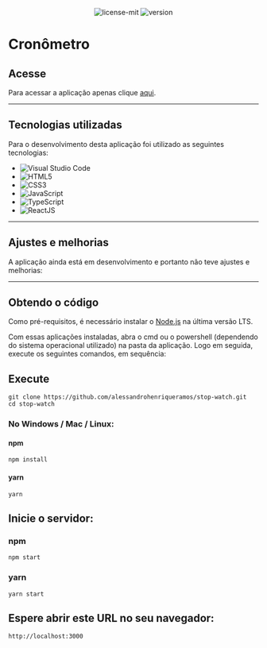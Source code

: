 <p align="center">
    <img src="https://img.shields.io/github/license/alessandrohenriqueramos/stop-watch?color=000" alt="license-mit"/>
    <img src="https://img.shields.io/github/package-json/v/alessandrohenriqueramos/stop-watch?color=000" alt="version">
</p>

# Cronômetro

## Acesse

Para acessar a aplicação apenas clique [aqui]().

---

## Tecnologias utilizadas

Para o desenvolvimento desta aplicação foi utilizado as seguintes tecnologias:

* <img src="https://img.shields.io/badge/Visual Studio Code-1380B7" alt="Visual Studio Code"/>
* <img src="https://img.shields.io/badge/HTML5-FA580C" alt="HTML5"/>
* <img src="https://img.shields.io/badge/CSS3-173FF2" alt="CSS3"/>
* <img src="https://img.shields.io/badge/JavaScript-ffc742" alt="JavaScript"/>
* <img src="https://img.shields.io/badge/TypeScript-1C7FEA" alt="TypeScript"/>
* <img src="https://img.shields.io/badge/ReactJS-4CDAFE" alt="ReactJS"/>

---

## Ajustes e melhorias

A aplicação ainda está em desenvolvimento e portanto não teve ajustes e melhorias:

---

## Obtendo o código

Como pré-requisitos, é necessário instalar o [Node.js](https://nodejs.org/pt-br/download/) na última versão LTS.

Com essas aplicações instaladas, abra o cmd ou o powershell (dependendo do sistema operacional utilizado) na pasta da aplicação. Logo em seguida, execute os seguintes comandos, em sequência:

## Execute

```
git clone https://github.com/alessandrohenriqueramos/stop-watch.git
cd stop-watch
```

### No Windows / Mac / Linux:

#### npm

```
npm install
```

#### yarn

```
yarn
```

## Inicie o servidor:

### npm

```
npm start
```

### yarn

```
yarn start
```

## Espere abrir este URL no seu navegador:

```
http://localhost:3000
```
